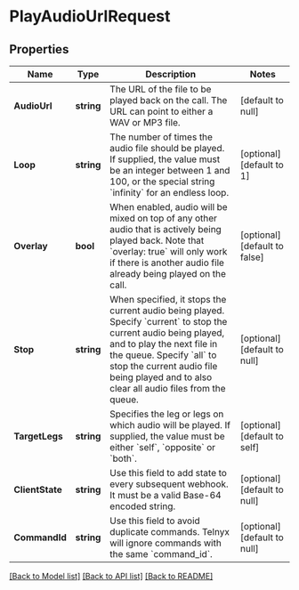 # PlayAudioUrlRequest

## Properties
Name | Type | Description | Notes
------------ | ------------- | ------------- | -------------
**AudioUrl** | **string** | The URL of the file to be played back on the call. The URL can point to either a WAV or MP3 file. | [default to null]
**Loop** | **string** | The number of times the audio file should be played. If supplied, the value must be an integer between 1 and 100, or the special string &#x60;infinity&#x60; for an endless loop. | [optional] [default to 1]
**Overlay** | **bool** | When enabled, audio will be mixed on top of any other audio that is actively being played back. Note that &#x60;overlay: true&#x60; will only work if there is another audio file already being played on the call. | [optional] [default to false]
**Stop** | **string** | When specified, it stops the current audio being played.  Specify &#x60;current&#x60; to stop the current audio being played, and to play the next file in the queue. Specify &#x60;all&#x60; to stop the current audio file being played and to also clear all audio files from the queue. | [optional] [default to null]
**TargetLegs** | **string** | Specifies the leg or legs on which audio will be played. If supplied, the value must be either &#x60;self&#x60;, &#x60;opposite&#x60; or &#x60;both&#x60;. | [optional] [default to self]
**ClientState** | **string** | Use this field to add state to every subsequent webhook. It must be a valid Base-64 encoded string. | [optional] [default to null]
**CommandId** | **string** | Use this field to avoid duplicate commands. Telnyx will ignore commands with the same &#x60;command_id&#x60;. | [optional] [default to null]

[[Back to Model list]](../README.md#documentation-for-models) [[Back to API list]](../README.md#documentation-for-api-endpoints) [[Back to README]](../README.md)

